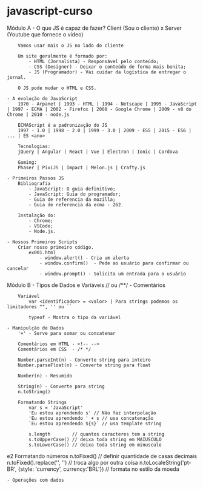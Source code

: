 # javascript-curso


Módulo A
    - O que JS é capaz de fazer?
        Client (Sou o cliente) x Server (Youtube que fornece o video)

        Vamos usar mais o JS no lado do cliente

        Um site geralmente é formado por:
            - HTML (Jornalista) - Responsável pelo conteúdo;
            - CSS (Designer) - Deixar o conteúdo de forma mais bonita;
            - JS (Programador) - Vai cuidar da logística de entregar o jornal.
        
        O JS pode mudar o HTML e CSS.

    - A evolução do JavaScript
        1970 - Arpanet | 1993 - HTML | 1994 - Netscape | 1995 - JavaScript | 1997 - ECMA | 2002 - Firefox | 2008 - Google Chrome | 2009 - v8 do Chrome | 2010 - node.js

        ECMAScript é a padronização do JS
        1997 - 1.0 | 1998 - 2.0 | 1999 - 3.0 | 2009 - ES5 | 2015 - ES6 | ... | ES <ano>

        Tecnologias:
        jQuery | Angular | React | Vue | Electron | Ionic | Cordova

        Gaming:
        Phaser | PixiJS | Impact | Melon.js | Crafty.js

    - Primeiros Passos JS
        Bibliografia
            - JavaScript: O guia definitivo;
            - JavaScript: Guia do programador;
            - Guia de referencia da mozilla;
            - Guia de referencia da ecma - 262.

        Instalação do:
            - Chrome;
            - VSCode;
            - Node.js.

    - Nossos Primeiros Scripts
        Criar nosso primeiro código.
            ex001.html
                - window.alert() - Cria um alerta
                - window.confirm()  - Pede ao usuário para confirmar ou cancelar
                - window.prompt() - Solicita um entrada para o usuário

Módulo B
    - Tipos de Dados e Variáveis
        // ou /**/ - Comentários

        Variável
            var <identificador> = <valor> | Para strings podemos os limitadores "", '' ou ``

            typeof - Mostra o tipo da variável

    - Manipulção de Dados
        '+' - Serve para somar ou concatenar

        Comentários em HTML - <!-- -->
        Comentários em CSS  - /* */

        Number.parseInt(n) - Converte string para inteiro
        Number.parseFloat(n) - Converte string para float

        Number(n) - Resumido

        String(n) - Converte para string
        n.toString()

        Formatando Strings
            var s = 'JavaScript'
            'Eu estou aprendendo s' // Não faz interpolação
            'Eu estou aprendendo ' + s // usa concatenação
            `Eu estou aprendendo ${s}` // usa template string

            s.length        // quantos caracteres tem a string
            s.toUpperCase() // deixa toda string em MAIUSCULO
            s.toLowerCase() // deixa toda string em minusculo
e2
        Formatando números
            n.toFixed() // definir quantidade de casas decimais
            n.toFixed().replace('', '') // troca algo por outra coisa
            n.toLocaleString('pt-BR', {style: 'currency', currency:'BRL'}) // formata no estilo da moeda

    - Operações com dados